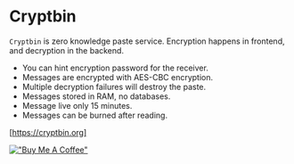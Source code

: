 # Cryptbin

`Cryptbin` is zero knowledge paste service. Encryption happens in frontend, and decryption in the backend.

* You can hint encryption password for the receiver.
* Messages are encrypted with AES-CBC encryption.
* Multiple decryption failures will destroy the paste.
* Messages stored in RAM, no databases.
* Message live only 15 minutes.
* Messages can be burned after reading.

[https://cryptbin.org]

[!["Buy Me A Coffee"](https://www.buymeacoffee.com/assets/img/custom_images/orange_img.png)](https://www.buymeacoffee.com/dariusme)
